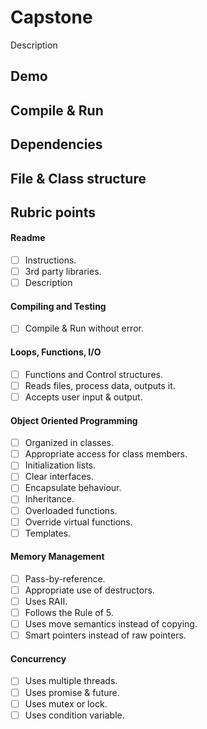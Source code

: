 # Capstone
Description
## Demo

## Compile & Run

## Dependencies

## File & Class structure

## Rubric points
#### Readme  
* [ ] Instructions.
* [ ] 3rd party libraries. 
* [ ] Description  
#### Compiling and Testing  
* [ ] Compile & Run without error. 
#### Loops, Functions, I/O  
* [ ] Functions and Control structures. 
* [ ] Reads files, process data, outputs it. 
* [ ] Accepts user input & output. 
#### Object Oriented Programming  
* [ ] Organized in classes. 
* [ ] Appropriate access for class members. 
* [ ] Initialization lists. 
* [ ] Clear interfaces. 
* [ ] Encapsulate behaviour. 
* [ ] Inheritance. 
* [ ] Overloaded functions. 
* [ ] Override virtual functions. 
* [ ] Templates. 
#### Memory Management  
* [ ] Pass-by-reference. 
* [ ] Appropriate use of destructors. 
* [ ] Uses RAII. 
* [ ] Follows the Rule of 5. 
* [ ] Uses move semantics instead of copying. 
* [ ] Smart pointers instead of raw pointers. 
#### Concurrency  
* [ ] Uses multiple threads. 
* [ ] Uses promise & future. 
* [ ] Uses mutex or lock. 
* [ ] Uses condition variable. 
